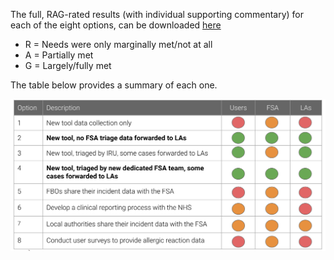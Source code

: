The full, RAG-rated results (with individual supporting commentary) for each of the eight options, can be downloaded [here](uploads/Impact_assessment_by_option.pdf)

* R = Needs were only marginally met/not at all
* A = Partially met
* G = Largely/fully met

The table below provides a summary of each one. 

![Uploaded file](uploads/Screenshot_2020-03-02_at_16.14.30.png)
